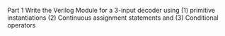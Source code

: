 Part 1
Write the Verilog Module for a 3-input decoder using 
(1) primitive instantiations 
(2) Continuous assignment statements and 
(3) Conditional operators
